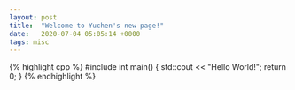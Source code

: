 ```yaml
---
layout: post
title:  "Welcome to Yuchen's new page!"
date:   2020-07-04 05:05:14 +0000
tags: misc
---
```


{% highlight cpp %}
#include <iostream>
int main() {
    std::cout << "Hello World!";
    return 0;
}
{% endhighlight %}

